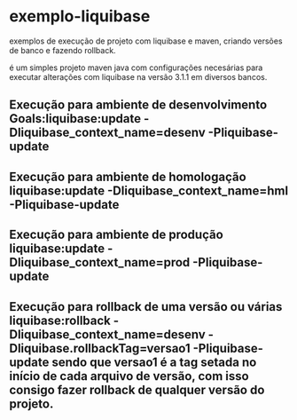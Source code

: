 # exemplo-liquibase
exemplos de execução de projeto com liquibase e maven, criando versões de banco e fazendo rollback.

é um simples projeto maven java com configurações necesárias para executar alterações com liquibase na versão 3.1.1 em diversos bancos.

Execução para ambiente de desenvolvimento
Goals:liquibase:update -Dliquibase_context_name=desenv -Pliquibase-update
---
Execução para ambiente de homologação
liquibase:update -Dliquibase_context_name=hml -Pliquibase-update
---
Execução para ambiente de produção
liquibase:update -Dliquibase_context_name=prod -Pliquibase-update
---
Execução para rollback de uma versão ou várias
liquibase:rollback -Dliquibase_context_name=desenv -Dliquibase.rollbackTag=versao1 -Pliquibase-update
sendo que versao1 é a tag setada no início de cada arquivo de versão, com isso consigo fazer rollback de qualquer versão do projeto.
---
